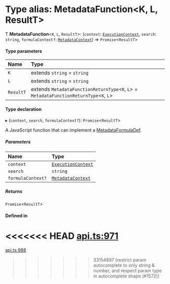 # Type alias: MetadataFunction<K, L, ResultT\>

Ƭ **MetadataFunction**<`K`, `L`, `ResultT`\>: (`context`: [`ExecutionContext`](../interfaces/ExecutionContext.md), `search`: `string`, `formulaContext?`: [`MetadataContext`](MetadataContext.md)) => `Promise`<`ResultT`\>

#### Type parameters

| Name | Type |
| :------ | :------ |
| `K` | extends `string` = `string` |
| `L` | extends `string` = `string` |
| `ResultT` | extends `MetadataFunctionReturnType`<`K`, `L`\> = `MetadataFunctionReturnType`<`K`, `L`\> |

#### Type declaration

▸ (`context`, `search`, `formulaContext?`): `Promise`<`ResultT`\>

A JavaScript function that can implement a [MetadataFormulaDef](MetadataFormulaDef.md).

##### Parameters

| Name | Type |
| :------ | :------ |
| `context` | [`ExecutionContext`](../interfaces/ExecutionContext.md) |
| `search` | `string` |
| `formulaContext?` | [`MetadataContext`](MetadataContext.md) |

##### Returns

`Promise`<`ResultT`\>

#### Defined in

<<<<<<< HEAD
[api.ts:971](https://github.com/coda/packs-sdk/blob/main/api.ts#L971)
=======
[api.ts:988](https://github.com/coda/packs-sdk/blob/main/api.ts#L988)
>>>>>>> 33154897 (restrict param autocomplete to only string & number, and respect param type in autocomplete shape (#1572))
